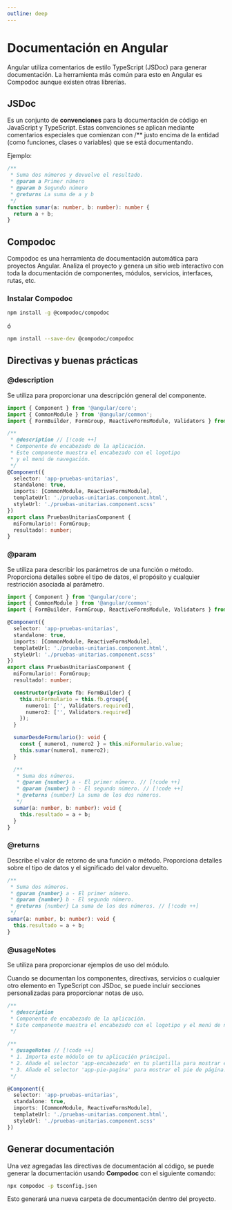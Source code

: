 ```yaml
---
outline: deep
---
```


# Documentación en Angular

Angular utiliza comentarios de estilo TypeScript (JSDoc) para generar documentación. La herramienta más común para esto en Angular es Compodoc aunque existen otras librerías.


## JSDoc

Es un conjunto de **convenciones** para la documentación de código en JavaScript y TypeScript. Estas convenciones se aplican mediante comentarios especiales que comienzan con /** justo encima de la entidad (como funciones, clases o variables) que se está documentando.

Ejemplo:
```ts
/**
 * Suma dos números y devuelve el resultado.
 * @param a Primer número
 * @param b Segundo número
 * @returns La suma de a y b
 */
function sumar(a: number, b: number): number {
  return a + b;
}
```


## Compodoc

Compodoc es una herramienta de documentación automática para proyectos Angular. Analiza el proyecto y genera un sitio web interactivo con toda la documentación de componentes, módulos, servicios, interfaces, rutas, etc.

### Instalar Compodoc

```bash
npm install -g @compodoc/compodoc
```
ó
```bash
npm install --save-dev @compodoc/compodoc
```


## Directivas y buenas prácticas

### @description

Se utiliza para proporcionar una descripción general del componente.

```ts
import { Component } from '@angular/core';
import { CommonModule } from '@angular/common';
import { FormBuilder, FormGroup, ReactiveFormsModule, Validators } from '@angular/forms';

/**
 * @description // [!code ++]
 * Componente de encabezado de la aplicación.
 * Este componente muestra el encabezado con el logotipo 
 * y el menú de navegación.
 */
@Component({
  selector: 'app-pruebas-unitarias',
  standalone: true,
  imports: [CommonModule, ReactiveFormsModule],
  templateUrl: './pruebas-unitarias.component.html',
  styleUrl: './pruebas-unitarias.component.scss'
})
export class PruebasUnitariasComponent {
  miFormulario!: FormGroup;
  resultado!: number;
}
```

### @param

Se utiliza para describir los parámetros de una función o método. Proporciona detalles sobre el tipo de datos, el propósito y cualquier restricción asociada al parámetro.

```ts
import { Component } from '@angular/core';
import { CommonModule } from '@angular/common';
import { FormBuilder, FormGroup, ReactiveFormsModule, Validators } from '@angular/forms';

@Component({
  selector: 'app-pruebas-unitarias',
  standalone: true,
  imports: [CommonModule, ReactiveFormsModule],
  templateUrl: './pruebas-unitarias.component.html',
  styleUrl: './pruebas-unitarias.component.scss'
})
export class PruebasUnitariasComponent {
  miFormulario!: FormGroup;
  resultado!: number;

  constructor(private fb: FormBuilder) {
    this.miFormulario = this.fb.group({
      numero1: ['', Validators.required],
      numero2: ['', Validators.required]
    });
  }

  sumarDesdeFormulario(): void {
    const { numero1, numero2 } = this.miFormulario.value;
    this.sumar(numero1, numero2);
  }

  /**
   * Suma dos números.
   * @param {number} a - El primer número. // [!code ++]
   * @param {number} b - El segundo número. // [!code ++]
   * @returns {number} La suma de los dos números.
   */
  sumar(a: number, b: number): void {
    this.resultado = a + b;
  }
}
```

### @returns

Describe el valor de retorno de una función o método. Proporciona detalles sobre el tipo de datos y el significado del valor devuelto.

```ts
/**
 * Suma dos números.
 * @param {number} a - El primer número.
 * @param {number} b - El segundo número.
 * @returns {number} La suma de los dos números. // [!code ++]
 */
sumar(a: number, b: number): void {
  this.resultado = a + b;
}
```

### @usageNotes

Se utiliza para proporcionar ejemplos de uso del módulo.

Cuando se documentan los componentes, directivas, servicios o cualquier otro elemento en TypeScript con JSDoc, se puede incluir secciones personalizadas para proporcionar notas de uso.

```ts
/**
 * @description
 * Componente de encabezado de la aplicación.
 * Este componente muestra el encabezado con el logotipo y el menú de navegación.
 */

/**
 * @usageNotes // [!code ++]
 * 1. Importa este módulo en tu aplicación principal.
 * 2. Añade el selector 'app-encabezado' en tu plantilla para mostrar el encabezado.
 * 3. Añade el selector 'app-pie-pagina' para mostrar el pie de página.
 */

@Component({
  selector: 'app-pruebas-unitarias',
  standalone: true,
  imports: [CommonModule, ReactiveFormsModule],
  templateUrl: './pruebas-unitarias.component.html',
  styleUrl: './pruebas-unitarias.component.scss'
})
```


## Generar documentación

Una vez agregadas las directivas de documentación al código, se puede generar la documentación usando **Compodoc** con el siguiente comando:

```bash
npx compodoc -p tsconfig.json
```

Esto generará una nueva carpeta de documentación dentro del proyecto.